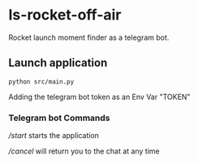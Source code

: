 # Is-rocket-off-air

Rocket launch moment finder as a telegram bot.

## Launch application

```python src/main.py```

Adding the telegram bot token as an Env Var "TOKEN"

### Telegram bot Commands
*/start* starts the application

*/cancel* will return you to the chat at any time
